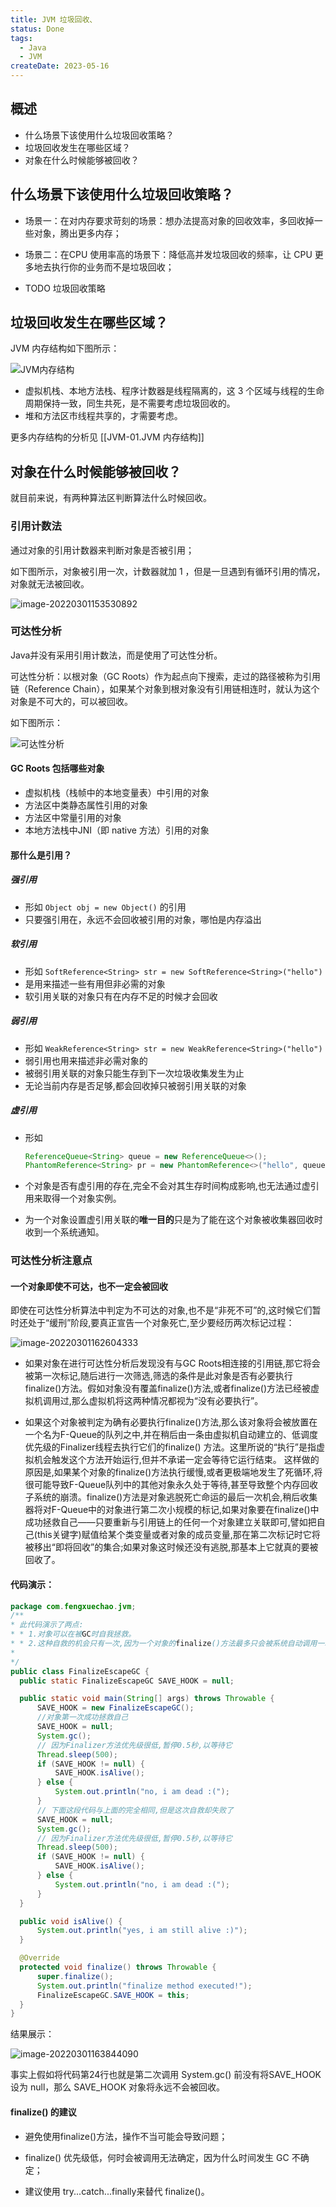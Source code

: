 ```yaml
---
title: JVM 垃圾回收、
status: Done
tags:
  - Java
  - JVM
createDate: 2023-05-16
---
```


## 概述

- 什么场景下该使用什么垃圾回收策略？
- 垃圾回收发生在哪些区域？
- 对象在什么时候能够被回收？

## 什么场景下该使用什么垃圾回收策略？

- 场景一：在对内存要求苛刻的场景：想办法提高对象的回收效率，多回收掉一些对象，腾出更多内存；
- 场景二：在CPU 使用率高的场景下：降低高并发垃圾回收的频率，让 CPU 更多地去执行你的业务而不是垃圾回收；

- TODO 垃圾回收策略

## 垃圾回收发生在哪些区域？

JVM 内存结构如下图所示：

![JVM内存结构](https://img-blog.csdnimg.cn/img_convert/4ae7413158aec9001ef41ce334d664b2.png)

- 虚拟机栈、本地方法栈、程序计数器是线程隔离的，这 3 个区域与线程的生命周期保持一致，同生共死，是不需要考虑垃圾回收的。
- 堆和方法区市线程共享的，才需要考虑。

更多内存结构的分析见 [[JVM-01.JVM 内存结构]]

## 对象在什么时候能够被回收？

就目前来说，有两种算法区判断算法什么时候回收。

### 引用计数法

通过对象的引用计数器来判断对象是否被引用；

如下图所示，对象被引用一次，计数器就加 1 ，但是一旦遇到有循环引用的情况，对象就无法被回收。

![image-20220301153530892](https://img-blog.csdnimg.cn/img_convert/9564d62657e4c9eb35b489d27a205786.png)

### 可达性分析

Java并没有采用引用计数法，而是使用了可达性分析。

可达性分析：以根对象（GC Roots）作为起点向下搜索，走过的路径被称为引用链（Reference Chain），如果某个对象到根对象没有引用链相连时，就认为这个对象是不可大的，可以被回收。

如下图所示：

![可达性分析](https://img-blog.csdnimg.cn/img_convert/6e17777aa2f202498c10edc900266821.png)

#### GC Roots 包括哪些对象

- 虚拟机栈（栈帧中的本地变量表）中引用的对象
- 方法区中类静态属性引用的对象
- 方法区中常量引用的对象
- 本地方法栈中JNI（即 native 方法）引用的对象

#### 那什么是引用？

##### 强引用

- 形如 `Object obj = new Object()` 的引用
- 只要强引用在，永远不会回收被引用的对象，哪怕是内存溢出

##### 软引用

- 形如 `SoftReference<String> str = new SoftReference<String>("hello")`
- 是用来描述一些有用但非必需的对象
- 软引用关联的对象只有在内存不足的时候才会回收

##### 弱引用

- 形如 `WeakReference<String> str = new WeakReference<String>("hello")`
- 弱引用也用来描述非必需对象的
- 被弱引用关联的对象只能生存到下一次垃圾收集发生为止
- 无论当前内存是否足够,都会回收掉只被弱引用关联的对象

##### 虚引用

- 形如

  ```java
  ReferenceQueue<String> queue = new ReferenceQueue<>();
  PhantomReference<String> pr = new PhantomReference<>("hello", queue);
  ```

- 个对象是否有虚引用的存在,完全不会对其生存时间构成影响,也无法通过虚引用来取得一个对象实例。

- 为一个对象设置虚引用关联的**唯一目的**只是为了能在这个对象被收集器回收时收到一个系统通知。

### 可达性分析注意点

#### 一个对象即使不可达，也不一定会被回收

即使在可达性分析算法中判定为不可达的对象,也不是“非死不可”的,这时候它们暂时还处于“缓刑”阶段,要真正宣告一个对象死亡,至少要经历两次标记过程：

![image-20220301162604333](https://img-blog.csdnimg.cn/img_convert/9f229d1522c0b5ff4fc13e7028bd9d82.png)

- 如果对象在进行可达性分析后发现没有与GC Roots相连接的引用链,那它将会被第一次标记,随后进行一次筛选,筛选的条件是此对象是否有必要执行finalize()方法。假如对象没有覆盖finalize()方法,或者finalize()方法已经被虚拟机调用过,那么虚拟机将这两种情况都视为“没有必要执行”。

- 如果这个对象被判定为确有必要执行finalize()方法,那么该对象将会被放置在一个名为F-Queue的队列之中,并在稍后由一条由虚拟机自动建立的、低调度优先级的Finalizer线程去执行它们的finalize() 方法。这里所说的“执行”是指虚拟机会触发这个方法开始运行,但并不承诺一定会等待它运行结束。
  这样做的原因是,如果某个对象的finalize()方法执行缓慢,或者更极端地发生了死循环,将很可能导致F-Queue队列中的其他对象永久处于等待,甚至导致整个内存回收子系统的崩溃。finalize()方法是对象逃脱死亡命运的最后一次机会,稍后收集器将对F-Queue中的对象进行第二次小规模的标记,如果对象要在finalize()中成功拯救自己——只要重新与引用链上的任何一个对象建立关联即可,譬如把自己(this关键字)赋值给某个类变量或者对象的成员变量,那在第二次标记时它将被移出“即将回收”的集合;如果对象这时候还没有逃脱,那基本上它就真的要被回收了。

#### 代码演示：

  ```java
package com.fengxuechao.jvm;
/**
 * 此代码演示了两点:
 * * 1.对象可以在被GC时自我拯救。
 * * 2.这种自救的机会只有一次,因为一个对象的finalize()方法最多只会被系统自动调用一次
 *
 */
public class FinalizeEscapeGC {
    public static FinalizeEscapeGC SAVE_HOOK = null;

    public static void main(String[] args) throws Throwable {
        SAVE_HOOK = new FinalizeEscapeGC();
        //对象第一次成功拯救自己
        SAVE_HOOK = null;
        System.gc();
        // 因为Finalizer方法优先级很低,暂停0.5秒,以等待它
        Thread.sleep(500);
        if (SAVE_HOOK != null) {
            SAVE_HOOK.isAlive();
        } else {
            System.out.println("no, i am dead :(");
        }
        // 下面这段代码与上面的完全相同,但是这次自救却失败了
        SAVE_HOOK = null;
        System.gc();
        // 因为Finalizer方法优先级很低,暂停0.5秒,以等待它
        Thread.sleep(500);
        if (SAVE_HOOK != null) {
            SAVE_HOOK.isAlive();
        } else {
            System.out.println("no, i am dead :(");
        }
    }

    public void isAlive() {
        System.out.println("yes, i am still alive :)");
    }

    @Override
    protected void finalize() throws Throwable {
        super.finalize();
        System.out.println("finalize method executed!");
        FinalizeEscapeGC.SAVE_HOOK = this;
    }
}
  ```

  结果展示：

  ![image-20220301163844090](https://img-blog.csdnimg.cn/img_convert/8594d25a5f992bd77f855c00fdcf2e98.png)

事实上假如将代码第24行也就是第二次调用 System.gc() 前没有将SAVE_HOOK 设为 null，那么 SAVE_HOOK 对象将永远不会被回收。

#### finalize() 的建议

- 避免使用finalize()方法，操作不当可能会导致问题；

- finalize() 优先级低，何时会被调用无法确定，因为什么时间发生 GC 不确定；
- 建议使用 try...catch...finally来替代 finalize()。 